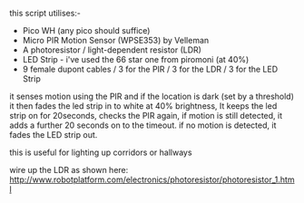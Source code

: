 this script utilises:-

+ Pico WH (any pico should suffice) 
+ Micro PIR Motion Sensor (WPSE353) by Velleman
+ A photoresistor / light-dependent resistor (LDR)
+ LED Strip - i've used the 66 star one from piromoni (at 40%)
+ 9 female dupont cables / 3 for the PIR / 3 for the LDR / 3 for the LED Strip

it senses motion using the PIR and if the location is dark (set by a threshold) it then fades the led strip in to white at 40% brightness,
It keeps the led strip on for 20seconds, checks the PIR again, if motion is still detected, it adds a further 20 seconds on to the timeout.
if no motion is detected, it fades the LED strip out.

this is useful for lighting up corridors or hallways

wire up the LDR as shown here: http://www.robotplatform.com/electronics/photoresistor/photoresistor_1.html
